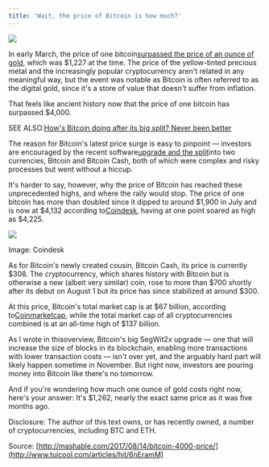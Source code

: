 ```yaml
---
title: 'Wait, the price of Bitcoin is how much?'
---
```


![](http://img1.tuicool.com/Q7vYNz2.jpg!web)

In early March, the price of one bitcoin[surpassed the price of an ounce of gold](http://mashable.com/2017/03/03/bitcoin-gold-price/), which was $1,227 at the time. The price of the yellow-tinted precious metal and the increasingly popular cryptocurrency aren't related in any meaningful way, but the event was notable as Bitcoin is often referred to as the digital gold, since it's a store of value that doesn't suffer from inflation.

That feels like ancient history now that the price of one bitcoin has surpassed $4,000.

SEE ALSO:[How's Bitcoin doing after its big split? Never been better](http://mashable.com/2017/08/08/bitcoin-price-post-fork/?utm_cid=a-seealso)

The reason for Bitcoin's latest price surge is easy to pinpoint — investors are encouraged by the recent software[upgrade and the split](http://mashable.com/2017/08/08/bitcoin-price-post-fork/?utm_cid=a-seealso#.ft.9xi5FIqS)into two currencies, Bitcoin and Bitcoin Cash, both of which were complex and risky processes but went without a hiccup. 

It's harder to say, however, why the price of Bitcoin has reached these unprecedented highs, and where the rally would stop. The price of one bitcoin has more than doubled since it dipped to around $1,900 in July and is now at $4,132 according to[Coindesk](https://www.coindesk.com/price/), having at one point soared as high as $4,225. 

![](http://img2.tuicool.com/ARv2qu2.png!web)

Image: Coindesk

As for Bitcoin's newly created cousin, Bitcoin Cash, its price is currently $308. The cryptocurrency, which shares history with Bitcoin but is otherwise a new \(albeit very similar\) coin, rose to more than $700 shortly after its debut on August 1 but its price has since stabilized at around $300.

At this price, Bitcoin's total market cap is at $67 billion, according to[Coinmarketcap](https://coinmarketcap.com/), while the total market cap of all cryptocurrencies combined is at an all-time high of $137 billion. 

As I wrote in thisoverview, Bitcoin's big SegWit2x upgrade — one that will increase the size of blocks in its blockchain, enabling more transactions with lower transaction costs — isn't over yet, and the arguably hard part will likely happen sometime in November. But right now, investors are pouring money into Bitcoin like there's no tomorrow. 

And if you're wondering how much one ounce of gold costs right now, here's your answer: It's $1,262, nearly the exact same price as it was five months ago.

Disclosure: The author of this text owns, or has recently owned, a number of cryptocurrencies, including BTC and ETH. 



Source: [http://mashable.com/2017/08/14/bitcoin-4000-price/](http://www.tuicool.com/articles/hit/6nEramM)

